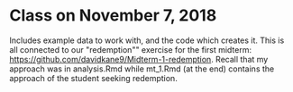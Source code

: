 # Class on November 7, 2018

Includes example data to work with, and the code which creates it. This is all connected to our "redemption"" exercise for the first midterm: https://github.com/davidkane9/Midterm-1-redemption. Recall that my approach was in analysis.Rmd while mt_1.Rmd (at the end) contains the approach of the student seeking redemption.